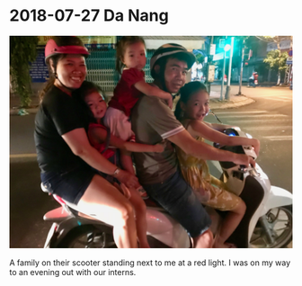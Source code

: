 # 2018-07-27 Da Nang

![DaNang Scooter](2018-07-27-DaNang-Scooter.jpg)

A family on their scooter standing next to me at a red light. I was on my way to an evening out with our interns.